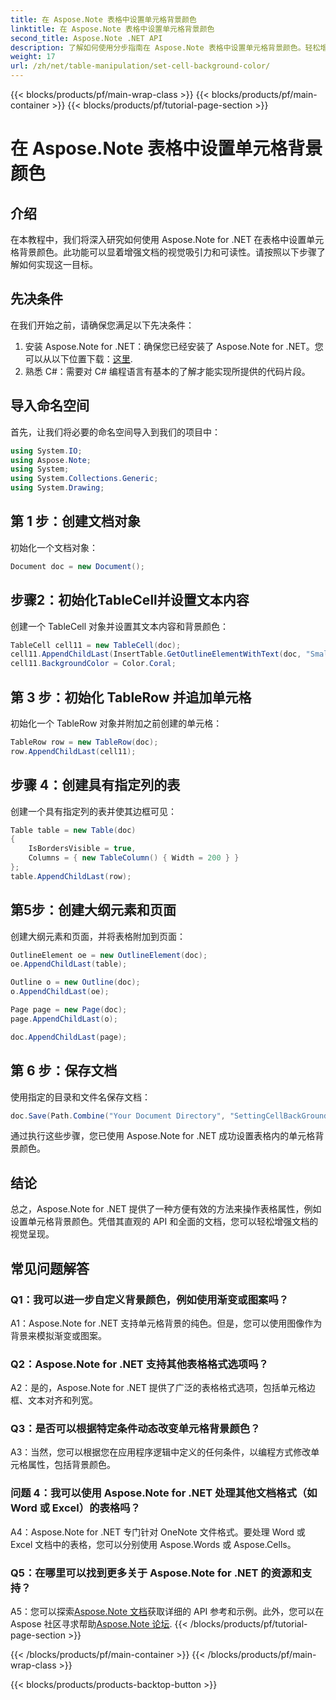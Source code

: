 ```yaml
---
title: 在 Aspose.Note 表格中设置单元格背景颜色
linktitle: 在 Aspose.Note 表格中设置单元格背景颜色
second_title: Aspose.Note .NET API
description: 了解如何使用分步指南在 Aspose.Note 表格中设置单元格背景颜色。轻松增强文档视觉效果。
weight: 17
url: /zh/net/table-manipulation/set-cell-background-color/
---
```


{{< blocks/products/pf/main-wrap-class >}}
{{< blocks/products/pf/main-container >}}
{{< blocks/products/pf/tutorial-page-section >}}

# 在 Aspose.Note 表格中设置单元格背景颜色

## 介绍

在本教程中，我们将深入研究如何使用 Aspose.Note for .NET 在表格中设置单元格背景颜色。此功能可以显着增强文档的视觉吸引力和可读性。请按照以下步骤了解如何实现这一目标。

## 先决条件

在我们开始之前，请确保您满足以下先决条件：

1. 安装 Aspose.Note for .NET：确保您已经安装了 Aspose.Note for .NET。您可以从以下位置下载：[这里](https://releases.aspose.com/note/net/).
2. 熟悉 C#：需要对 C# 编程语言有基本的了解才能实现所提供的代码片段。

## 导入命名空间

首先，让我们将必要的命名空间导入到我们的项目中：

```csharp
using System.IO;
using Aspose.Note;
using System;
using System.Collections.Generic;
using System.Drawing;
```

## 第 1 步：创建文档对象

初始化一个文档对象：

```csharp
Document doc = new Document();
```

## 步骤2：初始化TableCell并设置文本内容

创建一个 TableCell 对象并设置其文本内容和背景颜色：

```csharp
TableCell cell11 = new TableCell(doc);
cell11.AppendChildLast(InsertTable.GetOutlineElementWithText(doc, "Small text"));
cell11.BackgroundColor = Color.Coral;
```

## 第 3 步：初始化 TableRow 并追加单元格

初始化一个 TableRow 对象并附加之前创建的单元格：

```csharp
TableRow row = new TableRow(doc);
row.AppendChildLast(cell11);
```

## 步骤 4：创建具有指定列的表

创建一个具有指定列的表并使其边框可见：

```csharp
Table table = new Table(doc)
{
    IsBordersVisible = true,
    Columns = { new TableColumn() { Width = 200 } }
};
table.AppendChildLast(row);
```

## 第5步：创建大纲元素和页面

创建大纲元素和页面，并将表格附加到页面：

```csharp
OutlineElement oe = new OutlineElement(doc);
oe.AppendChildLast(table);

Outline o = new Outline(doc);
o.AppendChildLast(oe);

Page page = new Page(doc);
page.AppendChildLast(o);

doc.AppendChildLast(page);
```

## 第 6 步：保存文档

使用指定的目录和文件名保存文档：

```csharp
doc.Save(Path.Combine("Your Document Directory", "SettingCellBackGroundColor.pdf"));
```

通过执行这些步骤，您已使用 Aspose.Note for .NET 成功设置表格内的单元格背景颜色。

## 结论

总之，Aspose.Note for .NET 提供了一种方便有效的方法来操作表格属性，例如设置单元格背景颜色。凭借其直观的 API 和全面的文档，您可以轻松增强文档的视觉呈现。

## 常见问题解答

### Q1：我可以进一步自定义背景颜色，例如使用渐变或图案吗？

A1：Aspose.Note for .NET 支持单元格背景的纯色。但是，您可以使用图像作为背景来模拟渐变或图案。

### Q2：Aspose.Note for .NET 支持其他表格格式选项吗？

A2：是的，Aspose.Note for .NET 提供了广泛的表格格式选项，包括单元格边框、文本对齐和列宽。

### Q3：是否可以根据特定条件动态改变单元格背景颜色？

A3：当然，您可以根据您在应用程序逻辑中定义的任何条件，以编程方式修改单元格属性，包括背景颜色。

### 问题 4：我可以使用 Aspose.Note for .NET 处理其他文档格式（如 Word 或 Excel）的表格吗？

A4：Aspose.Note for .NET 专门针对 OneNote 文件格式。要处理 Word 或 Excel 文档中的表格，您可以分别使用 Aspose.Words 或 Aspose.Cells。

### Q5：在哪里可以找到更多关于 Aspose.Note for .NET 的资源和支持？

 A5：您可以探索[Aspose.Note 文档](https://reference.aspose.com/note/net/)获取详细的 API 参考和示例。此外，您可以在 Aspose 社区寻求帮助[Aspose.Note 论坛](https://forum.aspose.com/c/note/28).
{{< /blocks/products/pf/tutorial-page-section >}}

{{< /blocks/products/pf/main-container >}}
{{< /blocks/products/pf/main-wrap-class >}}

{{< blocks/products/products-backtop-button >}}
